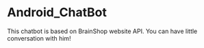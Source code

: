# Android_ChatBot
This chatbot is based on BrainShop website API. You can have little conversation with him!
